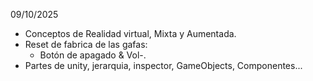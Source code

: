 09/10/2025
- Conceptos de Realidad virtual, Mixta y Aumentada.
- Reset de fabrica de las gafas:
	- Botón de apagado & Vol-.
- Partes de unity, jerarquia, inspector, GameObjects, Componentes...